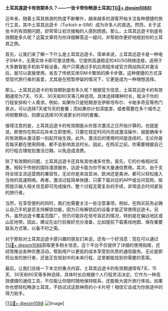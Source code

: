 **土耳其遠遊卡有效期多久？——一张卡带你畅游土耳其[[TG💪+ @esim1088](https://t.me/s/esim1088)]**

近年来，随着土耳其旅游的热度不断攀升，越来越多的游客开始关注各种便捷的旅行工具，其中土耳其远遊卡（Turkish e-SIM）成为许多人的首选。然而，关于这张卡的有效期问题，却常常让初次接触的人感到困惑。那么，土耳其远遊卡到底有效期是多久呢？这篇文章将为你详细解答这一疑问，并帮助你更好地规划你的土耳其之旅。

首先，让我们来了解一下什么是土耳其远遊卡。简单来说，土耳其远遊卡是一种电子SIM卡，无需实体卡即可激活使用。它提供高速稳定的4G/5G网络连接，适用于大多数智能手机和平板设备。用户只需通过手机应用程序或官方网站购买并激活后，就可以直接使用，省去了传统实体SIM卡繁琐的换卡步骤。这种便捷的方式深受现代旅行者的喜爱，尤其是在短暂停留的情况下，它更是成为一种理想选择。

那么，土耳其远遊卡的有效期到底有多久呢？根据官方信息，土耳其远遊卡的有效期通常为7天、15天、30天和60天等几种选项。具体选择哪种时长，取决于你的行程安排和个人需求。例如，如果你只是短期游览伊斯坦布尔、卡帕多奇亚等热门景点，可以选择7天或15天的套餐；而如果你计划深度游，或者需要在多个城市之间频繁移动，则建议选择30天或更长时间的套餐。

值得注意的是，土耳其远遊卡的有效期是从你首次激活之日开始计算的。也就是说，即使你在购买后并未立即使用，只要在规定时间内完成激活操作，就能确保卡的有效期从激活那一刻起开始生效。此外，激活后的使用时间是连续的，无论你是否每天都在使用网络，都不会影响其总时长。因此，在购买之前，你需要根据自己的行程合理规划激活日期，以免造成浪费。

除了有效期的问题，土耳其远遊卡还具有其他诸多优势。首先，它的价格相对实惠，相较于传统的国际漫游服务，远遊卡能为你节省大量通信费用。其次，由于支持全球主流运营商的兼容性，无论你是来自亚洲、欧洲还是美洲，都可以轻松接入当地的高速网络。再者，激活过程简单快捷，只需下载对应的APP或访问官网，按照提示输入相关信息即可完成操作。整个过程无需复杂的手续，非常适合时间紧张的旅行者。

当然，在享受便利的同时，我们也需要关注一些注意事项。例如，在购买前务必确认自己手机是否支持解锁功能，因为只有解锁后的设备才能正常使用远遊卡。另外，虽然远遊卡覆盖范围广，但仍可能存在信号盲区的情况，特别是在偏远地区或山区地带。因此，建议在出行前做好充分准备，比如提前下载离线地图、保存重要联系方式等，以备不时之需。

对于那些对土耳其远遊卡感兴趣的朋友们来说，还有一个好消息：现在可以通过[TG💪+ @esim1088](https://t.me/s/esim1088)获取更多相关信息。这个平台不仅提供了详细的使用指南，还经常推出各种优惠活动，帮助用户以更低的成本享受到优质的通信服务。无论是即将出发的旅行者，还是正在规划中的未来行程，这里都能找到你需要的答案。

最后，让我们总结一下本文的重点内容。土耳其远遊卡的有效期通常有7天、15天、30天和60天等多种选择，具体时长应根据个人行程灵活决定。它作为一种高效便捷的通信工具，不仅能让你随时随地保持联系，还能极大提升旅行体验。如果你也想轻松畅游土耳其，不妨试试这款神奇的小卡片吧！相信它会成为你旅途中的得力助手。

[[TG💪+ @esim1088](https://t.me/s/esim1088) ![Image](https://i.postimg.cc/4NQfJmqS/Snipaste-2025-05-13-00-14-12.png)]